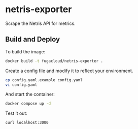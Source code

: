 # netris-exporter
Scrape the Netris API for metrics.

## Build and Deploy

To build the image:

```bash
docker build -t fugacloud/netris-exporter .
```

Create a config file and modify it to reflect your environment.

```bash
cp config.yaml.example config.yaml
vi config.yaml
```

And start the container:

```bash
docker compose up -d
```

Test it out:

```bash
curl localhost:3000
```
